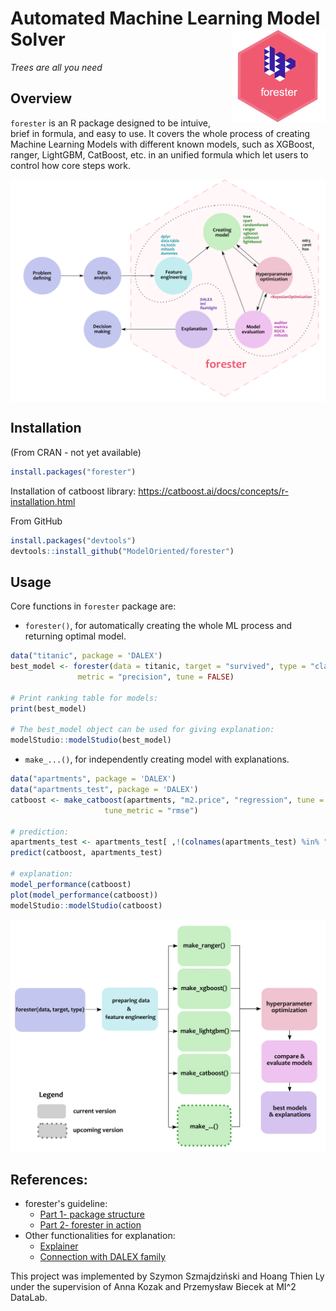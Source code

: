# Automated Machine Learning Model Solver <img src="man/figures/logo.png" align="right" width="150"/>


_Trees are all you need_

## Overview

`forester` is an R package designed to be intuive, brief in formula, and easy to use. It covers the whole process of creating Machine Learning Models with different known models, such as XGBoost, ranger, LightGBM, CatBoost, etc. in an unified formula which let users to control how core steps work.

<img src="man/figures/graph.png" align="center" width="600"/>



## Installation

(From CRAN - not yet available)

``` r
install.packages("forester")
```

Installation of catboost library:  https://catboost.ai/docs/concepts/r-installation.html

From GitHub

``` r
install.packages("devtools")
devtools::install_github("ModelOriented/forester")
```
 

## Usage
Core functions in `forester` package are:
- `forester()`, for automatically creating the whole ML process and returning optimal model.

``` r
data("titanic", package = 'DALEX') 
best_model <- forester(data = titanic, target = "survived", type = "classification",
		       metric = "precision", tune = FALSE)

# Print ranking table for models:
print(best_model)

# The best_model object can be used for giving explanation:
modelStudio::modelStudio(best_model)
```


- `make_...()`, for independently creating model with explanations.

``` r
data("apartments", package = 'DALEX') 
data("apartments_test", package = 'DALEX')
catboost <- make_catboost(apartments, "m2.price", "regression", tune = TRUE, 
		             tune_metric = "rmse") 

# prediction:
apartments_test <- apartments_test[ ,!(colnames(apartments_test) %in% "m2.price"]
predict(catboost, apartments_test)

# explanation:
model_performance(catboost)
plot(model_performance(catboost))
modelStudio::modelStudio(catboost)
```

<img src="man/figures/forester_diagram.png" align="center" width="600"/>


## References:
- forester's guideline:
   - [Part 1- package structure](https://medium.com/responsibleml/forester-an-automl-r-package-for-tree-based-models-7065fd025af4)
   - [Part 2- forester in action](https://medium.com/responsibleml/guide-through-jungle-of-models-whats-more-about-the-forester-r-package-a135d1882676)
- Other functionalities for explanation:
   - [Explainer](https://rdrr.io/cran/DALEX/man/explain.html)
   - [Connection with DALEX family](https://github.com/ModelOriented/DALEX)


This project was implemented by Szymon Szmajdziński and Hoang Thien Ly under the supervision of Anna Kozak and Przemysław Biecek at MI^2 DataLab.
